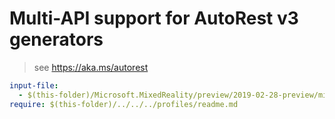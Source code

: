 # Multi-API support for AutoRest v3 generators

> see https://aka.ms/autorest

``` yaml
input-file:
  - $(this-folder)/Microsoft.MixedReality/preview/2019-02-28-preview/mixedreality.json
require: $(this-folder)/../../../profiles/readme.md
```
